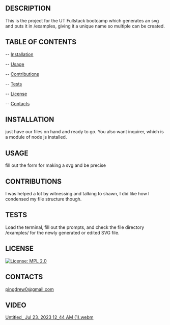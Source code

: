   ## DESCRIPTION 
This is the project for the UT Fullstack bootcamp which generates an svg and puts it in /examples, giving it a unique name so multiple can be created.
  ## TABLE OF CONTENTS
  -- [Installation](#installation)

  -- [Usage](#usage)

  -- [Contributions](#contributions)

  -- [Tests](#tests)

  -- [License](#license)

  -- [Contacts](#contacts)

  ## INSTALLATION
  just have our files on hand and ready to go. You also want inquirer, which is a module of node js installed. 
  ## USAGE
  fill out the form for making a svg and be precise
  ## CONTRIBUTIONS
  I was helped a lot by witnessing and talking to shawn, I did like how I condensed my file structure though.
  ## TESTS
  Load the terminal, fill out the prompts, and check the file directory /examples/ for the newly generated or edited SVG file.
  ## LICENSE 
  [![License: MPL 2.0](https://img.shields.io/badge/License-MPL_2.0-brightgreen.svg)](https://opensource.org/licenses/MPL-2.0)
  ## CONTACTS
  pingdrew0@gmail.com
  ## VIDEO
  [Untitled_ Jul 23, 2023 12_44 AM (1).webm](https://github.com/pingdrew/challengeWriteToFile/assets/136511402/c2c04f2d-86b4-47c8-b917-b47f06be8c07)
